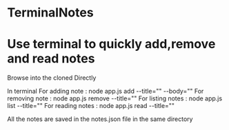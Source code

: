 # TerminalNotes
# Use terminal to quickly add,remove and read notes

Browse into the cloned Directly

In terminal 
For adding note :  node app.js add --title="<add notes title>" --body="<add body>"
For removing note : node app.js remove --title="<existing notes title>"
For listing notes : node app.js list --title="<existing notes title>"
For reading notes : node app.js read --title="<existing notes title>"
  
All the notes are saved in the notes.json file in the same directory
